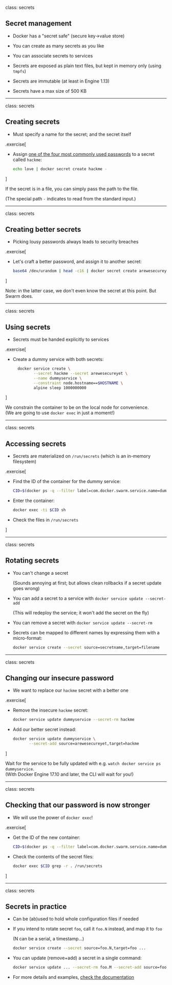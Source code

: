 class: secrets

## Secret management

- Docker has a "secret safe" (secure key→value store)

- You can create as many secrets as you like

- You can associate secrets to services

- Secrets are exposed as plain text files, but kept in memory only (using `tmpfs`)

- Secrets are immutable (at least in Engine 1.13)

- Secrets have a max size of 500 KB

---

class: secrets

## Creating secrets

- Must specify a name for the secret; and the secret itself

.exercise[

- Assign [one of the four most commonly used passwords](https://www.youtube.com/watch?v=0Jx8Eay5fWQ) to a secret called `hackme`:
  ```bash
  echo love | docker secret create hackme -
  ```

]

If the secret is in a file, you can simply pass the path to the file.

(The special path `-` indicates to read from the standard input.)

---

class: secrets

## Creating better secrets

- Picking lousy passwords always leads to security breaches

.exercise[

- Let's craft a better password, and assign it to another secret:
  ```bash
  base64 /dev/urandom | head -c16 | docker secret create arewesecureyet -
  ```

]

Note: in the latter case, we don't even know the secret at this point. But Swarm does.

---

class: secrets

## Using secrets

- Secrets must be handed explicitly to services

.exercise[

- Create a dummy service with both secrets:
  ```bash
    docker service create \
           --secret hackme --secret arewesecureyet \
           --name dummyservice \
           --constraint node.hostname==$HOSTNAME \
           alpine sleep 1000000000
  ```

]

We constrain the container to be on the local node for convenience.
<br/>
(We are going to use `docker exec` in just a moment!)

---

class: secrets

## Accessing secrets

- Secrets are materialized on `/run/secrets` (which is an in-memory filesystem)

.exercise[

- Find the ID of the container for the dummy service:
  ```bash
  CID=$(docker ps -q --filter label=com.docker.swarm.service.name=dummyservice)
  ```

- Enter the container:
  ```bash
  docker exec -ti $CID sh
  ```

- Check the files in `/run/secrets`

<!-- ```bash grep . /run/secrets/*``` -->
<!-- ```bash exit``` -->

]

---

class: secrets

## Rotating secrets

- You can't change a secret

  (Sounds annoying at first; but allows clean rollbacks if a secret update goes wrong)

- You can add a secret to a service with `docker service update --secret-add`

  (This will redeploy the service; it won't add the secret on the fly)

- You can remove a secret with `docker service update --secret-rm`

- Secrets can be mapped to different names by expressing them with a micro-format:
  ```bash
  docker service create --secret source=secretname,target=filename
  ```

---

class: secrets

## Changing our insecure password

- We want to replace our `hackme` secret with a better one

.exercise[

- Remove the insecure `hackme` secret:
  ```bash
  docker service update dummyservice --secret-rm hackme
  ```

- Add our better secret instead:
  ```bash
  docker service update dummyservice \
         --secret-add source=arewesecureyet,target=hackme
  ```

]

Wait for the service to be fully updated with e.g. `watch docker service ps dummyservice`.
<br/>(With Docker Engine 17.10 and later, the CLI will wait for you!)

---

class: secrets

## Checking that our password is now stronger

- We will use the power of `docker exec`!

.exercise[

- Get the ID of the new container:
  ```bash
  CID=$(docker ps -q --filter label=com.docker.swarm.service.name=dummyservice)
  ```

- Check the contents of the secret files:
  ```bash
  docker exec $CID grep -r . /run/secrets
  ```

]

---

class: secrets

## Secrets in practice

- Can be (ab)used to hold whole configuration files if needed

- If you intend to rotate secret `foo`, call it `foo.N` instead, and map it to `foo`

  (N can be a serial, a timestamp...)

  ```bash
  docker service create --secret source=foo.N,target=foo ...
  ```

- You can update (remove+add) a secret in a single command:

  ```bash
  docker service update ... --secret-rm foo.M --secret-add source=foo.N,target=foo
  ```

- For more details and examples, [check the documentation](https://docs.docker.com/engine/swarm/secrets/)
